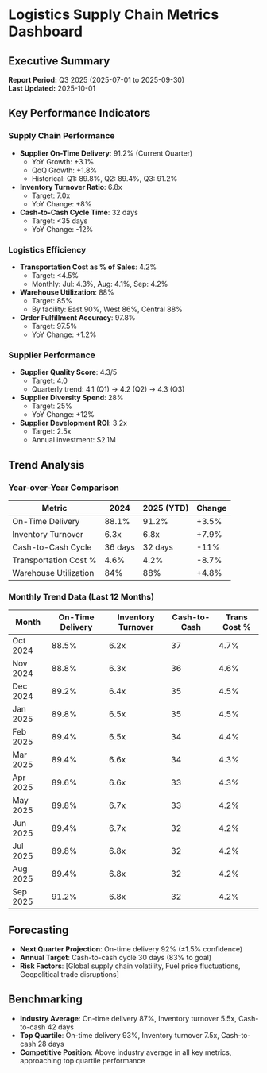# Logistics Supply Chain Metrics Dashboard

## Executive Summary
**Report Period:** Q3 2025 (2025-07-01 to 2025-09-30)  
**Last Updated:** 2025-10-01  

## Key Performance Indicators

### Supply Chain Performance
- **Supplier On-Time Delivery**: 91.2% (Current Quarter)  
  - YoY Growth: +3.1%  
  - QoQ Growth: +1.8%  
  - Historical: Q1: 89.8%, Q2: 89.4%, Q3: 91.2%  
- **Inventory Turnover Ratio**: 6.8x  
  - Target: 7.0x  
  - YoY Change: +8%  
- **Cash-to-Cash Cycle Time**: 32 days  
  - Target: <35 days  
  - YoY Change: -12%  

### Logistics Efficiency
- **Transportation Cost as % of Sales**: 4.2%  
  - Target: <4.5%  
  - Monthly: Jul: 4.3%, Aug: 4.1%, Sep: 4.2%  
- **Warehouse Utilization**: 88%  
  - Target: 85%  
  - By facility: East 90%, West 86%, Central 88%  
- **Order Fulfillment Accuracy**: 97.8%  
  - Target: 97.5%  
  - YoY Change: +1.2%  

### Supplier Performance
- **Supplier Quality Score**: 4.3/5  
  - Target: 4.0  
  - Quarterly trend: 4.1 (Q1) → 4.2 (Q2) → 4.3 (Q3)  
- **Supplier Diversity Spend**: 28%  
  - Target: 25%  
  - YoY Change: +12%  
- **Supplier Development ROI**: 3.2x  
  - Target: 2.5x  
  - Annual investment: $2.1M  

## Trend Analysis

### Year-over-Year Comparison
| Metric | 2024 | 2025 (YTD) | Change |
|--------|------|------------|--------|
| On-Time Delivery | 88.1% | 91.2% | +3.5% |
| Inventory Turnover | 6.3x | 6.8x | +7.9% |
| Cash-to-Cash Cycle | 36 days | 32 days | -11% |
| Transportation Cost % | 4.6% | 4.2% | -8.7% |
| Warehouse Utilization | 84% | 88% | +4.8% |

### Monthly Trend Data (Last 12 Months)
| Month | On-Time Delivery | Inventory Turnover | Cash-to-Cash | Trans Cost % |
|-------|------------------|-------------------|--------------|--------------|
| Oct 2024 | 88.5% | 6.2x | 37 | 4.7% |
| Nov 2024 | 88.8% | 6.3x | 36 | 4.6% |
| Dec 2024 | 89.2% | 6.4x | 35 | 4.5% |
| Jan 2025 | 89.8% | 6.5x | 35 | 4.5% |
| Feb 2025 | 89.4% | 6.5x | 34 | 4.4% |
| Mar 2025 | 89.4% | 6.6x | 34 | 4.3% |
| Apr 2025 | 89.6% | 6.6x | 33 | 4.3% |
| May 2025 | 89.8% | 6.7x | 33 | 4.2% |
| Jun 2025 | 89.4% | 6.7x | 32 | 4.2% |
| Jul 2025 | 89.8% | 6.8x | 32 | 4.2% |
| Aug 2025 | 89.4% | 6.8x | 32 | 4.2% |
| Sep 2025 | 91.2% | 6.8x | 32 | 4.2% |

## Forecasting
- **Next Quarter Projection**: On-time delivery 92% (±1.5% confidence)  
- **Annual Target**: Cash-to-cash cycle 30 days (83% to goal)  
- **Risk Factors**: [Global supply chain volatility, Fuel price fluctuations, Geopolitical trade disruptions]  

## Benchmarking
- **Industry Average**: On-time delivery 87%, Inventory turnover 5.5x, Cash-to-cash 42 days  
- **Top Quartile**: On-time delivery 93%, Inventory turnover 7.5x, Cash-to-cash 28 days  
- **Competitive Position**: Above industry average in all key metrics, approaching top quartile performance